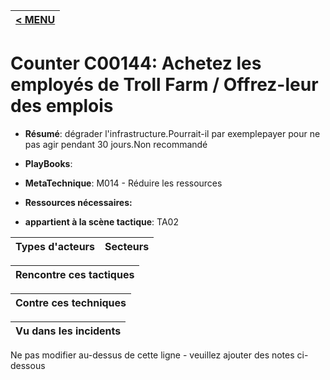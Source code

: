 |[< MENU](../README.md)|
|---|
# Counter C00144: Achetez les employés de Troll Farm / Offrez-leur des emplois

* **Résumé**: dégrader l'infrastructure.Pourrait-il par exemplepayer pour ne pas agir pendant 30 jours.Non recommandé

* **PlayBooks**:

* **MetaTechnique**: M014 - Réduire les ressources

* **Ressources nécessaires:**

* **appartient à la scène tactique**: TA02


|Types d'acteurs |Secteurs |
|----------- |------- |



|Rencontre ces tactiques |
|---------------------- |



|Contre ces techniques |
|------------------------- |



|Vu dans les incidents |
|----------------- |


Ne pas modifier au-dessus de cette ligne - veuillez ajouter des notes ci-dessous
